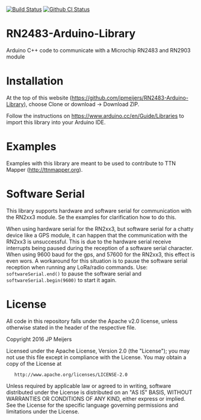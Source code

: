 [![Build Status](https://travis-ci.org/jpmeijers/RN2483-Arduino-Library.svg?branch=master)](https://travis-ci.org/jpmeijers/RN2483-Arduino-Library)
[![Github CI Status](https://github.com/jpmeijers/RN2483-Arduino-Library/actions?query=workflow%3ACI)](https://github.com/jpmeijers/RN2483-Arduino-Library/workflows/CI/badge.svg)

# RN2483-Arduino-Library
Arduino C++ code to communicate with a Microchip RN2483 and RN2903 module

# Installation
At the top of this website (https://github.com/jpmeijers/RN2483-Arduino-Library), choose Clone or download -> Download ZIP.

Follow the instructions on https://www.arduino.cc/en/Guide/Libraries to import this library into your Arduino IDE.

# Examples
Examples with this library are meant to be used to contribute to TTN Mapper (http://ttnmapper.org).

# Software Serial
This library supports hardware and software serial for communication with the RN2xx3 module. Se the examples for clarification how to do this.

When using hardware serial for the RN2xx3, but software serial for a chatty device like a GPS module, it can happen that the communication with the RN2xx3 is unsuccessful. This is due to the hardware serial receive interrupts being paused during the reception of a software serial character. When using 9600 baud for the gps, and 57600 for the RN2xx3, this effect is even wors. A workaround for this situation is to pause the software serial reception when running any LoRa/radio commands. Use: `softwareSerial.end()` to pause the software serial and `softwareSerial.begin(9600)` to start it again.

# License
All code in this repository falls under the Apache v2.0 license, unless otherwise stated in the header of the respective file.

   Copyright 2016 JP Meijers

   Licensed under the Apache License, Version 2.0 (the "License");
   you may not use this file except in compliance with the License.
   You may obtain a copy of the License at

       http://www.apache.org/licenses/LICENSE-2.0

   Unless required by applicable law or agreed to in writing, software
   distributed under the License is distributed on an "AS IS" BASIS,
   WITHOUT WARRANTIES OR CONDITIONS OF ANY KIND, either express or implied.
   See the License for the specific language governing permissions and
   limitations under the License.
